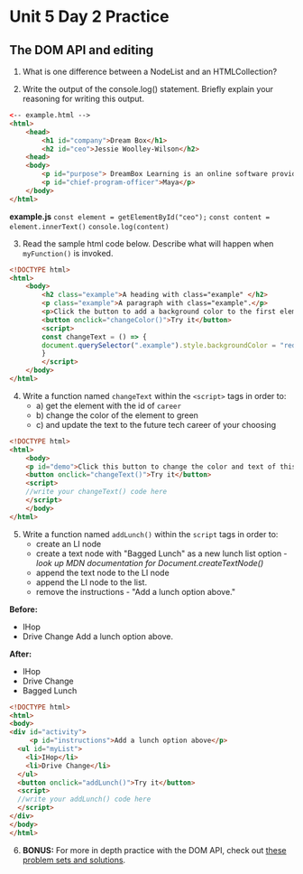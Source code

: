 # Unit 5 Day 2 Practice
## The DOM API and editing

1. What is one difference between a NodeList and an HTMLCollection?


2. Write the output of the console.log() statement. Briefly explain your reasoning for writing this output.

```html
<-- example.html -->
<html>
    <head>
        <h1 id="company">Dream Box</h1>
        <h2 id="ceo">Jessie Woolley-Wilson</h2>
    <head>
    <body>
        <p id="purpose"> DreamBox Learning is an online software provider that focuses on mathematics education.</p>
        <p id="chief-program-officer">Maya</p>
    </body>
</html>
```

**example.js**
`const element = getElementById("ceo");`
`const content = element.innerText()`
`console.log(content)`


3. Read the sample html code below. Describe what will happen when `myFunction()` is invoked.

```html
<!DOCTYPE html>
<html>
    <body>
        <h2 class="example">A heading with class="example" </h2>
        <p class="example">A paragraph with class="example".</p> 
        <p>Click the button to add a background color to the first element in the document with class="example".</p>
        <button onclick="changeColor()">Try it</button>
        <script>
        const changeText = () => {
        document.querySelector(".example").style.backgroundColor = "red";
        }
        </script>
    </body>
</html>
```

4. Write a function named `changeText` within the `<script>` tags in order to:
    - a) get the element with the id of `career`
    - b) change the color of the element to green
    - c) and update the text to the future tech career of your choosing

```html
<!DOCTYPE html>
<html>
    <body>
    <p id="demo">Click this button to change the color and text of this paragraph.</p>
    <button onclick="changeText()">Try it</button>
    <script>
    //write your changeText() code here
    </script>
    </body>
</html>
```


5. Write a function named `addLunch()` within the `script` tags in order to:
    - create an LI node
    - create a text node with "Bagged Lunch" as a new lunch list option - _look up MDN documentation for Document.createTextNode()_
    - append the text node to the LI node
    - append the LI node to the list.
    - remove the instructions - "Add a lunch option above."

**Before:**
- IHop
- Drive Change
Add a lunch option above.

**After:**
- IHop
- Drive Change
- Bagged Lunch
    
```html
<!DOCTYPE html>
<html>
<body>
<div id="activity">
	 <p id="instructions">Add a lunch option above</p>
  <ul id="myList">
    <li>IHop</li>
    <li>Drive Change</li>
  </ul>
  <button onclick="addLunch()">Try it</button>
  <script>
  //write your addLunch() code here
  </script>
</div>
</body>
</html>
```

6. **BONUS:** For more in depth practice with the DOM API, check out [these problem sets and solutions](https://www.w3resource.com/javascript-exercises/javascript-dom-exercises.php).
